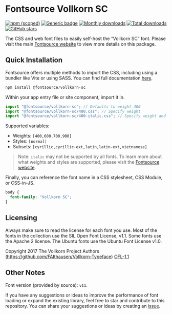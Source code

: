 # Fontsource Vollkorn SC

[![npm (scoped)](https://img.shields.io/npm/v/@fontsource/vollkorn-sc?color=brightgreen)](https://www.npmjs.com/package/@fontsource/vollkorn-sc) [![Generic badge](https://img.shields.io/badge/fontsource-passing-brightgreen)](https://github.com/fontsource/fontsource) [![Monthly downloads](https://badgen.net/npm/dm/@fontsource/vollkorn-sc)](https://github.com/fontsource/fontsource) [![Total downloads](https://badgen.net/npm/dt/@fontsource/vollkorn-sc)](https://github.com/fontsource/fontsource) [![GitHub stars](https://img.shields.io/github/stars/fontsource/fontsource.svg?style=social&label=Star)](https://github.com/fontsource/fontsource/stargazers)

The CSS and web font files to easily self-host the “Vollkorn SC” font. Please visit the main [Fontsource website](https://fontsource.org/fonts/vollkorn-sc) to view more details on this package.

## Quick Installation

Fontsource offers multiple methods to import the CSS, including using a bundler like Vite or using SASS. You can find full documentation [here](https://fontsource.org/docs/getting-started/introduction).

```javascript
npm install @fontsource/vollkorn-sc
```

Within your app entry file or site component, import it in.

```javascript
import "@fontsource/vollkorn-sc"; // Defaults to weight 400
import "@fontsource/vollkorn-sc/400.css"; // Specify weight
import "@fontsource/vollkorn-sc/400-italic.css"; // Specify weight and style
```

Supported variables:
- Weights: `[400,600,700,900]`
- Styles: `[normal]`
- Subsets: `[cyrillic,cyrillic-ext,latin,latin-ext,vietnamese]`

> Note: `italic` may not be supported by all fonts. To learn more about what weights and styles are supported, please visit the [Fontsource website](https://fontsource.org/fonts/vollkorn-sc).

Finally, you can reference the font name in a CSS stylesheet, CSS Module, or CSS-in-JS.

```css
body {
  font-family: "Vollkorn SC";
}
```

## Licensing
Always make sure to read the license for each font you use. Most of the fonts in the collection use the SIL Open Font License, v1.1. Some fonts use the Apache 2 license. The Ubuntu fonts use the Ubuntu Font License v1.0.

Copyright 2017 The Vollkorn Project Authors (https://github.com/FAlthausen/Vollkorn-Typeface)
[OFL-1.1](https://openfontlicense.org)

## Other Notes
Font version (provided by source): `v11`.

If you have any suggestions or ideas to improve the performance of font loading or expand the existing library, feel free to star and contribute to this repository. You can share your suggestions or ideas by creating an [issue](https://github.com/fontsource/fontsource/issues).